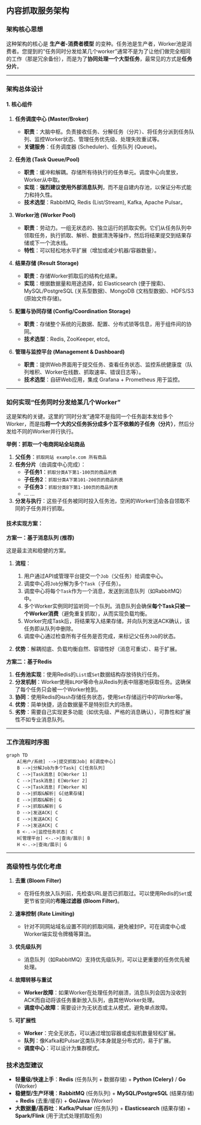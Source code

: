 ## 内容抓取服务架构

### 架构核心思想

这种架构的核心是 **生产者-消费者模型** 的变种。任务池是生产者，Worker池是消费者。您提到的“任务同时分发给某几个worker”通常不是为了让他们做完全相同的工作（那是冗余备份），而是为了**协同处理一个大型任务**，最常见的方式是**任务分片**。

---

### 架构总体设计

#### 1. 核心组件

1.  **任务调度中心 (Master/Broker)**
    *   **职责**：大脑中枢。负责接收任务、分解任务（分片）、将任务分派到任务队列、监控Worker状态、管理任务优先级、处理失败重试等。
    *   **关键服务**：任务调度器 (Scheduler)、任务队列 (Queue)。

2.  **任务池 (Task Queue/Pool)**
    *   **职责**：缓冲和解耦。存储所有待执行的任务单元。调度中心向里放，Worker从中取。
    *   **实现**：**强烈建议使用外部消息队列**，而不是自建内存池，以保证分布式能力和持久性。
    *   **技术选型**：RabbitMQ, Redis (List/Stream), Kafka, Apache Pulsar。

3.  **Worker池 (Worker Pool)**
    *   **职责**：劳动力。一组无状态的、独立运行的抓取实例。它们从任务队列中领取任务，执行抓取、解析、数据清洗等操作，然后将结果提交到结果存储或下一个流水线。
    *   **特性**：可以轻松地水平扩展（增加或减少机器/容器数量）。

4.  **结果存储 (Result Storage)**
    *   **职责**：存储Worker抓取后的结构化结果。
    *   **实现**：根据数据量和用途选择，如 Elasticsearch (便于搜索)、MySQL/PostgreSQL (关系型数据)、MongoDB (文档型数据)、HDFS/S3 (原始文件存储)。

5.  **配置与协同存储 (Config/Coordination Storage)**
    *   **职责**：存储整个系统的元数据、配置、分布式锁等信息，用于组件间的协同。
    *   **技术选型**：Redis, ZooKeeper, etcd。

6.  **管理与监控平台 (Management & Dashboard)**
    *   **职责**：提供Web界面用于提交任务、查看任务状态、监控系统健康度（队列堆积、Worker在线数、抓取速率、错误日志等）。
    *   **技术选型**：自研Web应用，集成 Grafana + Prometheus 用于监控。

---

### 如何实现“任务同时分发给某几个Worker”

这是架构的关键。这里的“同时分发”通常不是指同一个任务副本发给多个Worker，而是指**将一个大的父任务拆分成多个互不依赖的子任务（分片）**，然后分发给不同的Worker并行执行。

**举例：抓取一个电商网站全站商品**
1.  **父任务**：`抓取网站 example.com 所有商品`
2.  **任务分片**（由调度中心完成）：
    *   **子任务1**：`抓取分类A下第1-100页的商品列表`
    *   **子任务2**：`抓取分类A下第101-200页的商品列表`
    *   **子任务3**：`抓取分类B下第1-100页的商品列表`
    *   ... ...
3.  **分发与执行**：这些子任务被同时投入任务池，空闲的Worker们会各自领取不同的子任务并行抓取。

#### 技术实现方案：

**方案一：基于消息队列 (推荐)**

这是最主流和稳健的方案。

1.  **流程**：
    1.  用户通过API或管理平台提交一个`Job`（父任务）给调度中心。
    2.  调度中心将`Job`分解为多个`Task`（子任务）。
    3.  调度中心将每个`Task`作为一个消息，发送到消息队列（如RabbitMQ）中。
    4.  多个Worker实例同时监听同一个队列。消息队列会确保**每个Task只被一个Worker消费**（避免重复抓取），从而实现负载均衡。
    5.  Worker完成Task后，将结果写入结果存储，并向队列发送ACK确认，该任务即从队列中删除。
    6.  调度中心通过检查所有子任务是否完成，来标记父任务`Job`的状态。

2.  **优势**：解耦彻底、负载均衡自然、容错性好（消息可重试）、易于扩展。

**方案二：基于Redis**

1.  **任务池实现**：使用Redis的`List`或`Set`数据结构存放待执行任务。
2.  **分发机制**：Worker使用`BLPOP`等命令从Redis列表中阻塞地获取任务。这确保了每个任务只会被一个Worker抢到。
3.  **协同**：使用Redis的`Hash`存储任务状态，使用`Set`存储运行中的Worker等。
4.  **优势**：简单快捷，适合数据量不是特别巨大的场景。
5.  **劣势**：需要自己实现更多功能（如优先级、严格的消息确认），可靠性和扩展性不如专业消息队列。

---

### 工作流程时序图

```mermaid
graph TD
    A[用户/系统] -->|提交抓取Job| B[调度中心]
    B -->|分解Job为多个Task| C[任务队列]
    C -->|Task消息| D[Worker 1]
    C -->|Task消息| E[Worker 2]
    C -->|Task消息| F[Worker N]
    D -->|抓取&解析| G[结果存储]
    E -->|抓取&解析| G
    F -->|抓取&解析| G
    D -->|发送ACK| C
    E -->|发送ACK| C
    F -->|发送ACK| C
    B <-.->|监控任务状态| C
    H[管理平台] <-.->|查询/展示| B
    H <-.->|查询/展示| G
```

---

### 高级特性与优化考虑

1.  **去重 (Bloom Filter)**
    *   在将任务放入队列前，先检查URL是否已抓取过。可以使用Redis的`Set`或更节省空间的**布隆过滤器 (Bloom Filter)**。

2.  **速率控制 (Rate Limiting)**
    *   针对不同网站域名设置不同的抓取间隔，避免被封IP。可在调度中心或Worker端实现令牌桶等算法。

3.  **优先级队列**
    *   消息队列（如RabbitMQ）支持优先级队列，可以让更重要的任务优先被处理。

4.  **故障转移与重试**
    *   **Worker故障**：如果Worker在处理任务时崩溃，消息队列会因为没收到ACK而自动将该任务重新放入队列，由其他Worker处理。
    *   **调度中心故障**：需要设计为无状态或主从模式，避免单点故障。

5.  **可扩展性**
    *   **Worker**：完全无状态，可以通过增加容器或虚拟机数量轻松扩展。
    *   **队列**：像Kafka和Pulsar这类队列本身就是分布式的，易于扩展。
    *   **调度中心**：可以设计为集群模式。

### 技术选型建议

*   **轻量级/快速上手**：**Redis** (任务队列 + 数据存储) + **Python (Celery)** / **Go** (Worker)
*   **稳健型/生产环境**：**RabbitMQ** (任务队列) + **MySQL/PostgreSQL** (结果存储) + **Redis** (去重/缓存) + **Go/Java** (Worker)
*   **大数据量/高吞吐**：**Kafka/Pulsar** (任务队列) + **Elasticsearch** (结果存储) + **Spark/Flink** (用于流式处理抓取任务)
